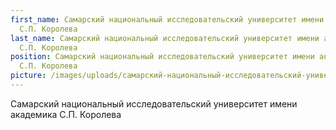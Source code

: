 ```yaml
---
first_name: Самарский национальный исследовательский университет имени академика
  С.П. Королева
last_name: Самарский национальный исследовательский университет имени академика
  С.П. Королева
position: Самарский национальный исследовательский университет имени академика
  С.П. Королева
picture: /images/uploads/самарский-национальный-исследовательский-университет-имени-академика-с.п.-королева.png
---
```

Самарский национальный исследовательский университет имени академика С.П. Королева